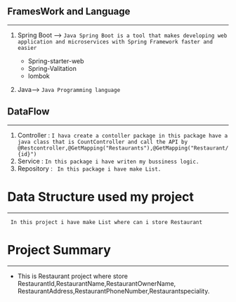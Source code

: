 ## FramesWork and Language
----
1. Spring Boot -->
`Java Spring Boot is a tool that makes developing web application and microservices with Spring Framework faster and easier
`
        
    - Spring-starter-web
    - Spring-Valitation
    - lombok
1. Java-->
`
Java Programming language 
`
## DataFlow 
---
1. Controller :
`
I hava create a contoller package in this package have a java class that is CountController
and call the API by @Restcontroller,@GetMapping("Restaurants"),@GetMapping("Restaurant/{id}")
`
1. Service :
`In this package i have writen my bussiness logic.`
1. Repository :
` In this package i have make List.`
# Data Structure used my project
---
` In this project i have make List where can i store Restaurant`
# Project Summary
---
- This is Restaurant project where store RestaurantId,RestaurantName,RestaurantOwnerName, RestaurantAddress,RestaurantPhoneNumber,Restaurantspeciality.